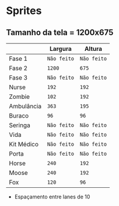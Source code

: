 # Sprites

## Tamanho da tela = 1200x675
|                |Largura                        |Altura                       |
|----------------|-------------------------------|-----------------------------|
|Fase 1          |`Não feito`                    |`Não feito`                  |
|Fase 2          |`1200`                         |`675`                        |
|Fase 3          |`Não feito`                    |`Não feito`                  |
|Nurse           |`192`                          |`192`                        |
|Zombie          |`102`                          |`192`                        |
|Ambulância      |`363`                          |`195`                        |
|Buraco          |`96`                           |`96`                         |
|Seringa         |`Não feito`                    |`Não feito`                  |
|Vida            |`Não feito`                    |`Não feito`                  |
|Kit Médico      |`Não feito`                    |`Não feito`                  |
|Porta           |`Não feito`                    |`Não feito`                  |
|Horse           |`240`                          |`192`                        |
|Moose           |`240`                          |`192`                        |
|Fox             |`120`                          |`96`                         |

- Espaçamento entre lanes de 10

